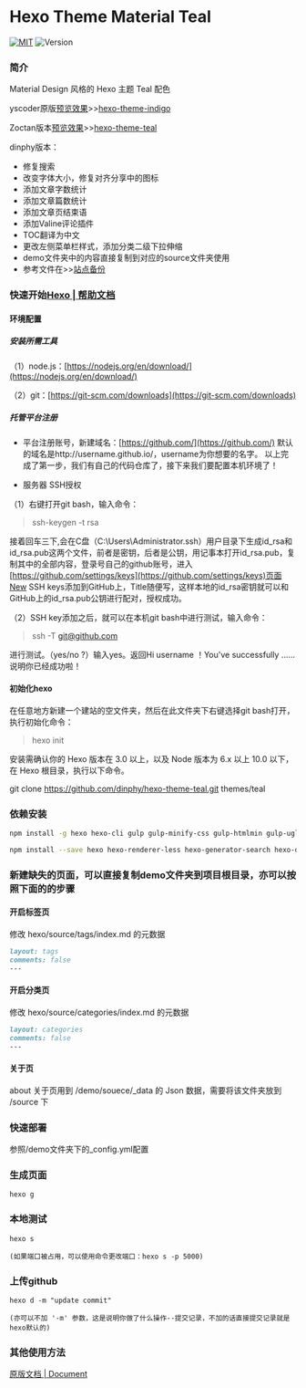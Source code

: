 Hexo Theme Material Teal
================

[![MIT](https://img.shields.io/badge/License-MIT-blue.svg)](https://github.com/Zoctan/hexo-theme-teal/blob/card/LICENSE) ![Version](https://img.shields.io/badge/Version-1.0.0-009688.svg)

### 简介

Material Design 风格的 Hexo 主题 Teal 配色

yscoder原版[预览效果](https://yscoder.github.io)>>[hexo-theme-indigo](https://github.com/yscoder/hexo-theme-indigo) 

Zoctan版本[预览效果](https://hexo-theme-teal.herokuapp.com/)>>[hexo-theme-teal](https://github.com/Zoctan/hexo-theme-teal) 

dinphy版本：

- 修复搜索
- 改变字体大小，修复对齐分享中的图标
- 添加文章字数统计
- 添加文章篇数统计
- 添加文章页结束语
- 添加Valine评论插件
- TOC翻译为中文
- 更改左侧菜单栏样式，添加分类二级下拉伸缩
- demo文件夹中的内容直接复制到对应的source文件夹使用
- 参考文件在>>[站点备份](https://github.com/dinphy/dinphy.github.io.back)

### 快速开始[Hexo | 帮助文档](https://hexo.io/zh-cn/docs/)

#### 环境配置

##### 安装所需工具

（1）node.js：[https://nodejs.org/en/download/](https://nodejs.org/en/download/)

（2）git：[https://git-scm.com/downloads](https://git-scm.com/downloads)

##### 托管平台注册

- 平台注册账号，新建域名：[https://github.com/](https://github.com/)
默认的域名是http://username.github.io/，username为你想要的名字。
以上完成了第一步，我们有自己的代码仓库了，接下来我们要配置本机环境了！

- 服务器 SSH授权

（1）右键打开git bash，输入命令：

>ssh-keygen -t rsa

接着回车三下,会在C盘（C:\Users\Administrator\.ssh）用户目录下生成id_rsa和id_rsa.pub这两个文件，前者是密钥，后者是公钥，用记事本打开id_rsa.pub，复制其中的全部内容，登录号自己的github账号，进入[https://github.com/settings/keys](https://github.com/settings/keys)页面New SSH keys添加到GitHub上，Title随便写，这样本地的id_rsa密钥就可以和GitHub上的id_rsa.pub公钥进行配对，授权成功。

（2）SSH key添加之后，就可以在本机git bash中进行测试，输入命令：

>ssh -T git@github.com 

进行测试。（yes/no ?）输入yes。返回Hi username ！You've successfully ......说明你已经成功啦！

#### 初始化hexo

在任意地方新建一个建站的空文件夹，然后在此文件夹下右键选择git bash打开，执行初始化命令：

>hexo init

安装需确认你的 Hexo 版本在 3.0 以上，以及 Node 版本为 6.x 以上 10.0 以下，在 Hexo 根目录，执行以下命令。

git clone https://github.com/dinphy/hexo-theme-teal.git themes/teal

### 依赖安装

```bash
npm install -g hexo hexo-cli gulp gulp-minify-css gulp-htmlmin gulp-uglify gulp-clean-css babel-cli gulp-babel babel-preset-env
```

```bash
npm install --save hexo hexo-renderer-less hexo-generator-search hexo-deployer-git hexo-wordcount hexo-helper-qrcode hexo-generator-json-content hexo-generator-feed
```

### 新建缺失的页面，可以直接复制demo文件夹到项目根目录，亦可以按照下面的的步骤

#### 开启标签页

修改 hexo/source/tags/index.md 的元数据

```markdown
layout: tags
comments: false
---
```

#### 开启分类页

修改 hexo/source/categories/index.md 的元数据

```markdown
layout: categories
comments: false
---
```

#### 关于页

about 关于页用到 /demo/souece/_data 的 Json 数据，需要将该文件夹放到 /source 下

### 快速部署

参照/demo文件夹下的_config.yml配置

### 生成页面

	hexo g
	
### 本地测试

	hexo s
	
	(如果端口被占用，可以使用命令更改端口：hexo s -p 5000)
	
### 上传github

	hexo d -m "update commit"
	
	(亦可以不加 '-m' 参数，这是说明你做了什么操作--提交记录，不加的话直接提交记录就是hexo默认的)

### 其他使用方法

[原版文档 | Document](https://github.com/yscoder/hexo-theme-indigo/wiki)
